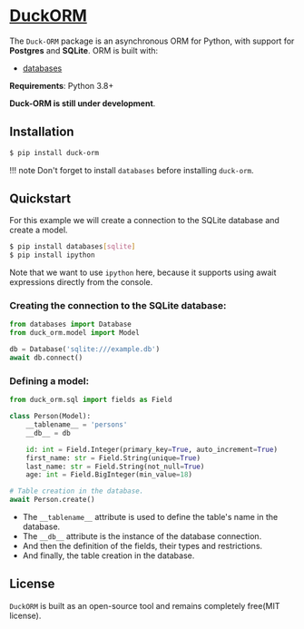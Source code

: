 # [DuckORM](https://pypi.org/project/duck-orm/)

The `Duck-ORM` package is an asynchronous ORM for Python, with support for **Postgres** and **SQLite**. ORM is built with:

- [databases](https://github.com/encode/databases)

**Requirements**: Python 3.8+

**Duck-ORM is still under development**.

## Installation

```bash
$ pip install duck-orm
```

!!! note
    Don't forget to install `databases` before installing `duck-orm`. 

## Quickstart

For this example we will create a connection to the SQLite database and create a model.

```bash
$ pip install databases[sqlite]
$ pip install ipython
```

Note that we want to use `ipython` here, because it supports using await expressions directly from the console.

### Creating the connection to the SQLite database:

```Python
from databases import Database
from duck_orm.model import Model

db = Database('sqlite:///example.db')
await db.connect()
```

### Defining a model:

```Python
from duck_orm.sql import fields as Field

class Person(Model):
    __tablename__ = 'persons'
    __db__ = db

    id: int = Field.Integer(primary_key=True, auto_increment=True)
    first_name: str = Field.String(unique=True)
    last_name: str = Field.String(not_null=True)
    age: int = Field.BigInteger(min_value=18)

# Table creation in the database.
await Person.create()
```

- The `__tablename__` attribute is used to define the table's name in the database.
- The `__db__` attribute is the instance of the database connection.
- And then the definition of the fields, their types and restrictions.
- And finally, the table creation in the database.

## License

`DuckORM` is built as an open-source tool and remains completely free(MIT license).

